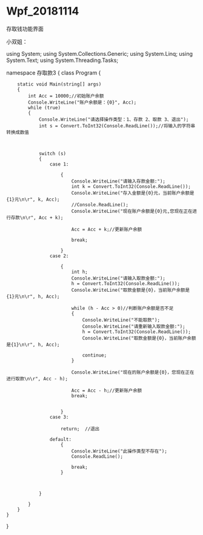 # Wpf_20181114
存取钱功能界面



小双姐：

using System;
using System.Collections.Generic;
using System.Linq;
using System.Text;
using System.Threading.Tasks;

namespace 存取款3
{
    class Program
    {

        static void Main(string[] args)
        {
            int Acc = 10000;//初始账户余额
            Console.WriteLine("账户余额是：{0}", Acc);          
            while (true)
            {
                Console.WriteLine("请选择操作类型：1、存款 2、取款 3、退出");
                int s = Convert.ToInt32(Console.ReadLine());//将输入的字符串转换成数值 



                switch (s)
                {
                    case 1:

                        {
                            Console.WriteLine("请输入存款金额:");
                            int k = Convert.ToInt32(Console.ReadLine());
                            Console.WriteLine("存入金额是{0}元，当前账户余额是{1}元\n\r", k, Acc);
                            //Console.ReadLine();
                            Console.WriteLine("现在账户余额是{0}元,您现在正在进行存款\n\r", Acc + k);

                            Acc = Acc + k;//更新账户余额
                           
                            break;

                        }
                    case 2:

                        {
                            int h;
                            Console.WriteLine("请输入取款金额:");
                            h = Convert.ToInt32(Console.ReadLine());
                            Console.WriteLine("取款金额是{0}，当前账户余额是{1}元\n\r", h, Acc);

                            while (h - Acc > 0)//判断账户余额是否不足
                            {
                                Console.WriteLine("不能取款");
                                Console.WriteLine("请重新输入取款金额:");
                                h = Convert.ToInt32(Console.ReadLine());
                                Console.WriteLine("取款金额是{0}，当前账户余额是{1}\n\r", h, Acc);

                                continue;
                            }

                            Console.WriteLine("现在的账户余额是{0}，您现在正在进行取款\n\r", Acc - h);

                            Acc = Acc - h;//更新账户余额
                            break;
                          

                        }
                    case 3:

                        return;  //退出

                    default:
                        {
                            Console.WriteLine("此操作类型不存在");
                            Console.ReadLine();
                          
                            break;
                        }



                }

            }
        }
    }
}
